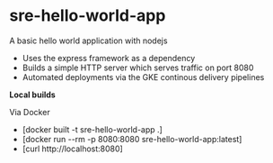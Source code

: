 # sre-hello-world-app

A basic hello world application with nodejs

* Uses the express framework as a dependency
* Builds a simple HTTP server which serves traffic on port 8080
* Automated deployments via the GKE continous delivery pipelines

**Local builds**

Via Docker
* [docker built -t sre-hello-world-app .]
* [docker run --rm -p 8080:8080 sre-hello-world-app:latest]
* [curl http://localhost:8080]